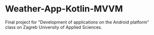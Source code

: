 # Weather-App-Kotlin-MVVM
Final project for "Development of applications on the Android platform" class on Zagreb University of Applied Sciences.
